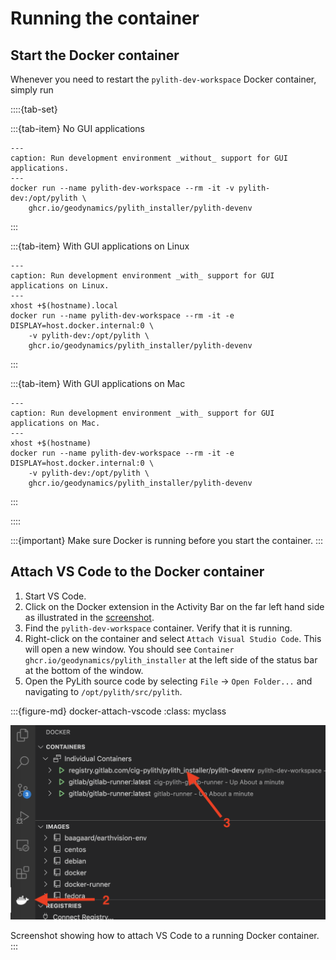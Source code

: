 # Running the container

## Start the Docker container

Whenever you need to restart the `pylith-dev-workspace` Docker container, simply run

::::{tab-set}

:::{tab-item} No GUI applications

```{code-block} bash
---
caption: Run development environment _without_ support for GUI applications.
---
docker run --name pylith-dev-workspace --rm -it -v pylith-dev:/opt/pylith \
    ghcr.io/geodynamics/pylith_installer/pylith-devenv
```

:::

:::{tab-item} With GUI applications on Linux

```{code-block} bash
---
caption: Run development environment _with_ support for GUI applications on Linux.
---
xhost +$(hostname).local
docker run --name pylith-dev-workspace --rm -it -e DISPLAY=host.docker.internal:0 \
    -v pylith-dev:/opt/pylith \
    ghcr.io/geodynamics/pylith_installer/pylith-devenv
```

:::

:::{tab-item} With GUI applications on Mac

```{code-block} bash
---
caption: Run development environment _with_ support for GUI applications on Mac.
---
xhost +$(hostname)
docker run --name pylith-dev-workspace --rm -it -e DISPLAY=host.docker.internal:0 \
    -v pylith-dev:/opt/pylith \
    ghcr.io/geodynamics/pylith_installer/pylith-devenv
```

:::

::::

:::{important}
Make sure Docker is running before you start the container.
:::

## Attach VS Code to the Docker container

1. Start VS Code.
2. Click on the Docker extension in the Activity Bar on the far left hand side as illustrated in the [screenshot](docker-attach-vscode).
3. Find the `pylith-dev-workspace` container. Verify that it is running.
4. Right-click on the container and select `Attach Visual Studio Code`. This will open a new window. You should see `Container ghcr.io/geodynamics/pylith_installer` at the left side of the status bar at the bottom of the window.
5. Open the PyLith source code by selecting `File` -> `Open Folder...` and navigating to `/opt/pylith/src/pylith`. 

:::{figure-md} docker-attach-vscode
:class: myclass

<img src="figs/docker-attach-vscode.png" alt="Screenshot" class="bg-primary mb-1">

Screenshot showing how to attach VS Code to a running Docker container.
:::
